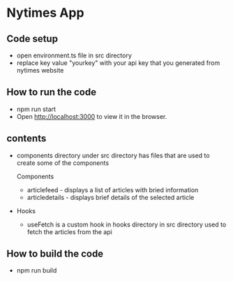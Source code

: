 # Nytimes App

## Code setup

- open environment.ts file in src directory
- replace key value "yourkey" with your api key that you generated from nytimes website

## How to run the code

- npm run start
- Open [http://localhost:3000](http://localhost:3000) to view it in the browser.

## contents

- components directory under src directory has files that
  are used to create some of the components

  Components

  - articlefeed - displays a list of articles with bried information
  - articledetails - displays brief details of the selected article

- Hooks
  - useFetch is a custom hook in hooks directory in src directory
    used to fetch the articles from the api

## How to build the code

- npm run build
